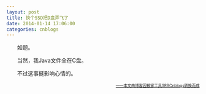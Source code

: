 ```yaml
---
layout: post
title: 换个SSD把D盘弄飞了
date: 2014-01-14 17:06:00
categories: cnblogs
---
```


<p>　　如题。</p>
<p>　　当然，我Java文件全在C盘。</p>
<p>　　不过这事挺影响心情的。</p>

<div align=right><a href="https://github.com/mlxy"><font size=1>——本文由博客园搬家工具SRBCnblogs转换而成</font></a></div>